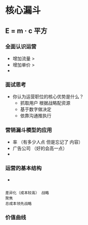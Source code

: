 # 核心漏斗
## E = m · c 平方
### 全面认识运营
  - 增加流量 > 
  - 增加单价 >
  - 
### 面试思考
  - 你认为运营职位的核心优势是什么？
    - 抓取用户  根据战略配资源
    - 基于数字做决定
    - 依靠沟通推执行
### 营销漏斗模型的应用
  - 率 （有多少人点 但是忘记了 内容）
  - 广告公司 （好的会高一点）
  - 
### 运营的基本结构
  - 
### 
    差异化（成本较高） 战略
    聚焦 
    总成本领先战略
        
### 价值曲线
  
  
